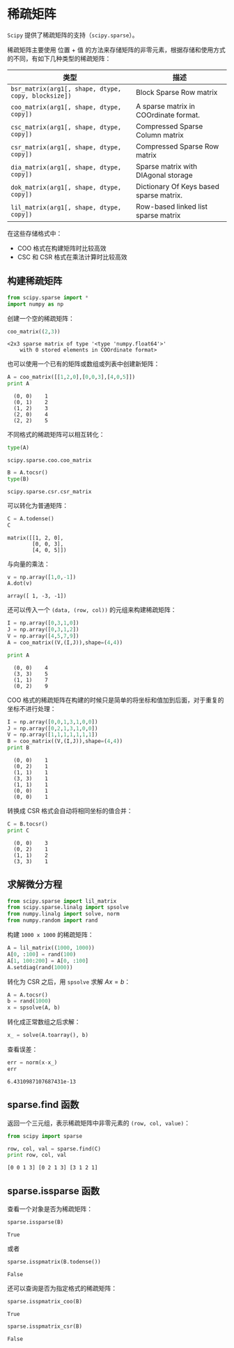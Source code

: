 
# 稀疏矩阵

`Scipy` 提供了稀疏矩阵的支持（`scipy.sparse`）。

稀疏矩阵主要使用 位置 + 值 的方法来存储矩阵的非零元素，根据存储和使用方式的不同，有如下几种类型的稀疏矩阵：

类型|描述
---|----
`bsr_matrix(arg1[, shape, dtype, copy, blocksize])`	| Block Sparse Row matrix
`coo_matrix(arg1[, shape, dtype, copy])`	| A sparse matrix in COOrdinate format.
`csc_matrix(arg1[, shape, dtype, copy])`	| Compressed Sparse Column matrix
`csr_matrix(arg1[, shape, dtype, copy])`	| Compressed Sparse Row matrix
`dia_matrix(arg1[, shape, dtype, copy])`	| Sparse matrix with DIAgonal storage
`dok_matrix(arg1[, shape, dtype, copy])`	| Dictionary Of Keys based sparse matrix.
`lil_matrix(arg1[, shape, dtype, copy])`	| Row-based linked list sparse matrix

在这些存储格式中：

- COO 格式在构建矩阵时比较高效
- CSC 和 CSR 格式在乘法计算时比较高效

## 构建稀疏矩阵


```python
from scipy.sparse import *
import numpy as np
```

创建一个空的稀疏矩阵：


```python
coo_matrix((2,3))
```




    <2x3 sparse matrix of type '<type 'numpy.float64'>'
    	with 0 stored elements in COOrdinate format>



也可以使用一个已有的矩阵或数组或列表中创建新矩阵：


```python
A = coo_matrix([[1,2,0],[0,0,3],[4,0,5]])
print A
```

      (0, 0)	1
      (0, 1)	2
      (1, 2)	3
      (2, 0)	4
      (2, 2)	5


不同格式的稀疏矩阵可以相互转化：


```python
type(A)
```




    scipy.sparse.coo.coo_matrix




```python
B = A.tocsr()
type(B)
```




    scipy.sparse.csr.csr_matrix



可以转化为普通矩阵：


```python
C = A.todense()
C
```




    matrix([[1, 2, 0],
            [0, 0, 3],
            [4, 0, 5]])



与向量的乘法：


```python
v = np.array([1,0,-1])
A.dot(v)
```




    array([ 1, -3, -1])



还可以传入一个 `(data, (row, col))` 的元组来构建稀疏矩阵：


```python
I = np.array([0,3,1,0])
J = np.array([0,3,1,2])
V = np.array([4,5,7,9])
A = coo_matrix((V,(I,J)),shape=(4,4))
```


```python
print A
```

      (0, 0)	4
      (3, 3)	5
      (1, 1)	7
      (0, 2)	9


COO 格式的稀疏矩阵在构建的时候只是简单的将坐标和值加到后面，对于重复的坐标不进行处理：


```python
I = np.array([0,0,1,3,1,0,0])
J = np.array([0,2,1,3,1,0,0])
V = np.array([1,1,1,1,1,1,1])
B = coo_matrix((V,(I,J)),shape=(4,4))
print B
```

      (0, 0)	1
      (0, 2)	1
      (1, 1)	1
      (3, 3)	1
      (1, 1)	1
      (0, 0)	1
      (0, 0)	1


转换成 CSR 格式会自动将相同坐标的值合并：


```python
C = B.tocsr()
print C
```

      (0, 0)	3
      (0, 2)	1
      (1, 1)	2
      (3, 3)	1


## 求解微分方程


```python
from scipy.sparse import lil_matrix
from scipy.sparse.linalg import spsolve
from numpy.linalg import solve, norm
from numpy.random import rand
```

构建 `1000 x 1000` 的稀疏矩阵：


```python
A = lil_matrix((1000, 1000))
A[0, :100] = rand(100)
A[1, 100:200] = A[0, :100]
A.setdiag(rand(1000))
```

转化为 CSR 之后，用 `spsolve` 求解 $Ax=b$：


```python
A = A.tocsr()
b = rand(1000)
x = spsolve(A, b)
```

转化成正常数组之后求解：


```python
x_ = solve(A.toarray(), b)
```

查看误差：


```python
err = norm(x-x_)
err
```




    6.4310987107687431e-13



## sparse.find 函数

返回一个三元组，表示稀疏矩阵中非零元素的 `(row, col, value)`：


```python
from scipy import sparse

row, col, val = sparse.find(C)
print row, col, val
```

    [0 0 1 3] [0 2 1 3] [3 1 2 1]


## sparse.issparse 函数

查看一个对象是否为稀疏矩阵：


```python
sparse.issparse(B)
```




    True



或者


```python
sparse.isspmatrix(B.todense())
```




    False



还可以查询是否为指定格式的稀疏矩阵：


```python
sparse.isspmatrix_coo(B)
```




    True




```python
sparse.isspmatrix_csr(B)
```




    False


